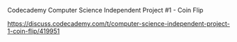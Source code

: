 Codecademy Computer Science Independent Project #1 - Coin Flip

https://discuss.codecademy.com/t/computer-science-independent-project-1-coin-flip/419951
